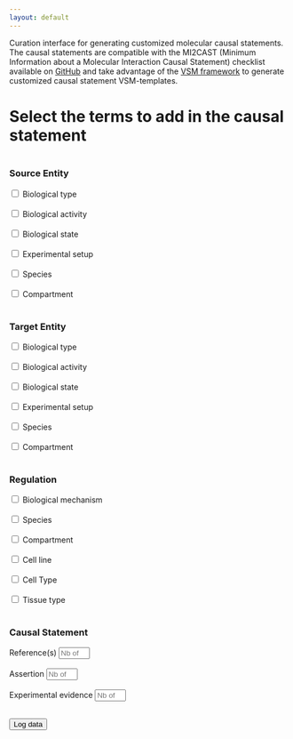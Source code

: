 ```yaml
---
layout: default
---
```


Curation interface for generating customized molecular causal statements. The causal statements are compatible with the MI2CAST (Minimum Information about a Molecular Interaction Causal Statement) checklist available on [GitHub](https://github.com/vtoure/MI2CAST) and take advantage of the [VSM framework](https://github.com/vsmjs/) to generate customized causal statement VSM-templates.

# Select the terms to add in the causal statement

<script src="https://unpkg.com/vsm-dictionary-bioportal@1.1.0/dist/vsm-dictionary-bioportal.min.js"></script>
<script src="https://unpkg.com/vsm-dictionary-cacher@1.2.0/dist/vsm-dictionary-cacher.min.js"></script>
<script src="https://unpkg.com/vsm-box@0.3.1/dist/vsm-box.standalone.min.js"></script>


<script>

  var vsmbox;      // The <vsm-box> HTML-element.
  var panelState;  // An Object that represents the current values in web-page's template configuration panel.

  window.onload = function() {
    vsmbox = document.getElementById('vsm-box');
    ///vsmbox.sizes = { connFootDepth: 28, theConnsLevelHeight: 30 }; 
    
    makeAllRequestsHttps();  // To make VsmDictionaryBioportal's http-requests work on GitHub Pages.
    
    var VsmDictionaryBioPortalCached =
      VsmDictionaryCacher( VsmDictionaryBioPortal, { predictEmpties: false } );

    vsmbox.vsmDictionary = new VsmDictionaryBioPortalCached({
      apiKey: '5904481f-f6cb-4c71-94d8-3b775cf0f19e'
    });
    //vsmbox.vsmDictionary.bioPortalDefaultPageSize = 20;
    
    vsmbox.addEventListener('change',      onVsmBoxChange);  // Captures user-generated changes.
    vsmbox.addEventListener('change-init', onVsmBoxChange);  // Captures the change of placing a new template.

    fillVsmBox();
  }


  function makeAllRequestsHttps() {
    var meta = document.createElement('meta');
    meta.httpEquiv = "Content-Security-Policy";
    meta.content = "upgrade-insecure-requests";
    document.getElementsByTagName('head')[0].appendChild(meta);
  }



  /**
   * Just a temporary hard-coded `panelState` filler. It should be calculated from the checkboxes etc.
   */
  function computePanelState() {
    panelState = {
      sourceType: true,
      sourceActivity: false,
      sourceState: [
        'mod',
        'modrespos'
      ],
      targetType: true,
      reference: 2
    };
  }





  /**
   * A collection of all the VSM-term Objects that we will use.
   */
  
  const Entity = {};

  const Regulation = {
    queryOptions: { filter: { dictID: [ 'http://data.bioontology.org/ontologies/MI' ] }}
  };

  const IsAType = {
    str: 'is a', classID: null, instID: null
  };
  const Type = {
    queryOptions: { filter: { dictID: [ 'http://data.bioontology.org/ontologies/MI' ] }}
  };

  const HasActivity = {
    str: 'has activity', classID: null, instID: null
   };
  const Activity = {
    queryOptions: { filter: { dictID: [ 'http://data.bioontology.org/ontologies/GO' ] }}
  };

  const HasState = {
    str: 'has state', classID: null, instID: null
  };
  const Modification = {
    queryOptions: { filter: { dictID: [ 'http://data.bioontology.org/ontologies/PSIMOD' ] }}
  };

  const OfResidue = {
    str: 'of', classID: null, instID: null
  };
  const Residue = {
    queryOptions: { filter: { dictID: [ 'http://data.bioontology.org/ontologies/AMINO-ACID' ] }},
    editWidth: 50
  };

  const AtPosition = {
    str: 'at', classID: null, instID: null
  };
  const Position = {
    type: 'EL', editWidth: 26
  };

  const HasSetup = {
    str: 'has setup', classID: null, instID: null
  };
  const Experiment = {
    queryOptions: { filter: { dictID: [ 'http://data.bioontology.org/ontologies/ECO' ] }}
  };

  const PartOfSpecies = {
    str: 'is part of', classID: null, instID: null
  };
  const Species = {
    queryOptions: { filter: { dictID: [ 'http://data.bioontology.org/ontologies/NCBITAXON' ] }}
  };

  const PartOfCompartment = {
     str: 'part of', classID: null, instID: null
  };
  const Compartment = {
    queryOptions: { filter: { dictID: [ 'http://data.bioontology.org/ontologies/GO' ] }}
  };

  const HasMechanism = {
    str: 'has mechanism', classID: null, instID: null
  };
  const Mechanism = {
     queryOptions: { filter: { dictID: [ 'http://data.bioontology.org/ontologies/MI' ] }}
  };

  const PartOfTissue = {
    str: 'part of', classID: null, instID: null
  };
  const Tissue = {
    queryOptions: { filter: { dictID: [ 'http://data.bioontology.org/ontologies/UBERON' ] }}
  };

  const PartOfCellType = {
    str: 'part of', classID: null, instID: null
  };
  const CellType = {
    queryOptions: { filter: { dictID: [
      'http://data.bioontology.org/ontologies/CL' ,
      'http://data.bioontology.org/ontologies/PO',
      'http://data.bioontology.org/ontologies/FAO' ] }}
  };

  const PartOfCellLine = {
    str: 'part of', classID: null, instID: null
  };
  const CellLine = {
     queryOptions: { filter: { dictID: [ 'http://data.bioontology.org/ontologies/BTO' ] }}
  };

  const HasReference = {
    str: 'has reference', classID: null, instID: null
  };
  const Reference = {
  };

  const AssessedByAssertion = {
    str: 'is assessed by', classID: null, instID: null
  };
  const Assertion = {
    queryOptions: {filter: { dictID: [ 'http://data.bioontology.org/ontologies/ECO' ] }}
  };

  const ShownInExperimentalEvidence = {
    str: 'is shown in', classID: null, instID: null
  };
  const ExperimentalEvidence = {
    queryOptions: {filter: { dictID: [ 'http://data.bioontology.org/ontologies/ECO' ] }}
  };




  /**
   * Creates a augmented copy of any of the above vsm-term objects:
   * adds a `tag` and a `placeholder` property.
   */
  function X(obj, tag, placeholder) {
    var obj = clone(obj);
    if (tag)  obj.tag = tag;
    if (placeholder)  obj.placeholder = placeholder;
    return obj;
  }



  /**
   * The minimal template from which we will start each time, and add extra fragments to.
   */
  var vsmRoot = {
    terms: [
      X(Entity,     'source'),
      X(Regulation, 'regulation'),
      X(Entity,     'target'),
    ],
    conns: [ { type: 'T', pos: [ 0, 1, 2 ] } ]
  };



  /**
   * The order of these tag-names determine where vsm-fragments will be inserted.
   */
  tagOrder = [
    'source',
    'sourceType',
    'sourceActivity',
    'sourceStateMod',
    'sourceStateModRes',
    'sourceStateModPos',
    'sourceExperiment',
    'sourceSpecies',
    'sourceCompartment',
    'regulation',
    'target',
    'targetType',
    'targetActivity',
    'targetStateMod',
    'targetStateModRes',
    'targetStateModPos',
    'targetExperiment',
    'targetSpecies',
    'targetCompartment',
    'regulationMechanism',
    'regulationSpecies',
    'regulationTissue',
    'regulationCellType',
    'regulationCellLine',
    'regulationCompartment',
    'reference',
    'assertion',
    'experimentalEvidence',
  ];


  const TagIndexDelimiter = '__';  // Will result in tags like reference__1, etc.



  /**
   * `insertionTasks` is an array of insertions tasks that can be executed. Each task
   * defines the condition for, and where at, to insert a certain vsm-fragment.
   * 
   * The insertions will be made consecutively, starting from the minimal `vsmRoot` template.
   *
   * Each insertion will either happen, or not happen, or happen multiple times,
   * depending on the corresponding property in the current `panelState`.
   * 
   * Format of each task:
   *   { panelCondition: '<which property (true|false|Array) to look for in `panelState`>',
   *     findTag: '<which tag to insert at, in the vsm-sentence>',
   *     insertFrag: { <what structure will be inserted, connected the vsm-term with that tag > }
   *   }
   *
   * One of the terms in `insertFrag` must refer to a term that already is present in `vsmSent`,
   * and is represented by just `0` instead of a vsm-term object.
   * [[For now this is just assumed to be the first term in `insertFrag`.]]
   * 
   * Instead of `insertFrag`, the task can an `insertVariants` object,
   * with as keys: the possible String values in the `panelState...` array,
   * and as values: corresponding `insertFrag`-like objects.
   */
  var insertionTasks = [
    
    // --- SOURCE ENTITY extensions ---
    
    { panelCondition: 'sourceType',
      findTag: 'source',
      insertFrag:
        { terms: [ 0, IsAType, X(Type, 'sourceType', 'type') ],
          conns: [ { type: 'T', pos: [ 0, 1, 2 ] } ]
        }
    },

    { panelCondition: 'sourceActivity',
      findTag: 'source',
      insertFrag:
        { terms: [ 0, HasActivity, X(Activity, 'sourceActivity', 'activity') ],
          conns: [ { type: 'T', pos: [ 0, 1, 2 ] } ]
        }
    },

    { panelCondition: 'sourceState',
      findTag: 'source',
      insertVariants: {
        'mod':
          { terms: [ 0, HasState, X(Modification, 'sourceStateMod', 'modification') ],
            conns: [ { type: 'T', pos: [ 0, 1, 2 ] } ]
          },
        'modres':
          { terms: [ 0,
              HasState, X(Modification, 'sourceStateMod', 'modification'),
              OfResidue, X(Residue, 'sourceStateModRes', 'residue')
            ],
            conns: [
              { type: 'T', pos: [ 0, 1, 2 ] },
              { type: 'T', pos: [ 2, 3, 4 ] }
            ]
          },
        'modpos':
          { terms: [ 0,
              HasState, X(Modification, 'sourceStateMod', 'modification'),
              AtPosition, X(Position, 'sourceStateModPos', 'position')
            ],
            conns: [
              { type: 'T', pos: [ 0, 1, 2 ] },
              { type: 'T', pos: [ 2, 3, 4 ] }
            ]
          },
        'modrespos':
          { terms: [ 0,
              HasState, X(Modification, 'sourceStateMod', 'modification'),
              OfResidue, X(Residue, 'sourceStateModRes', 'residue'),
              AtPosition, X(Position, 'sourceStateModPos', 'position')
            ],
            conns: [
              { type: 'T', pos: [ 0, 1, 2 ] },
              { type: 'T', pos: [ 2, 3, 4 ] },
              { type: 'T', pos: [ 2, 5, 6 ] }
            ]
          }       
      }
    },

    { panelCondition: 'sourceExperiment',
      findTag: 'source',
      insertFrag:
        { terms: [ 0, HasSetup, X(Experiment, 'sourceExperiment', 'experiment') ],
          conns: [ { type: 'T', pos: [ 0, 1, 2 ] } ]
        }
    },

    { panelCondition: 'sourceSpecies',
      findTag: 'source',
      insertFrag:
        { terms: [ 0, PartOfSpecies, X(Species, 'sourceSpecies', 'species') ],
          conns: [ { type: 'T', pos: [ 0, 1, 2 ] } ]
        }
    },

    { panelCondition: 'sourceCompartment',
      findTag: 'source',
      insertFrag:
        { terms: [ 0, PartOfCompartment, X(Compartment, 'sourceCompartment', 'compartment') ],
          conns: [ { type: 'T', pos: [ 0, 1, 2 ] } ]
        }
    },



    // --- TARGET ENTITY extensions ---
    
    { panelCondition: 'targetType',
      findTag: 'target',
      insertFrag:
        { terms: [ 0, IsAType, X(Type, 'targetType', 'type') ],
          conns: [ { type: 'T', pos: [ 0, 1, 2 ] } ]
        }
    },

    { panelCondition: 'targetActivity',
      findTag: 'target',
      insertFrag:
        { terms: [ 0, HasActivity, X(Activity, 'targetActivity', 'activity') ],
          conns: [ { type: 'T', pos: [ 0, 1, 2 ] } ]
        }
    },

    { panelCondition: 'targetState',
      findTag: 'target',
      insertVariants: {
        'mod':
          { terms: [ 0, HasState, X(Modification, 'targetStateMod', 'modification') ],
            conns: [ { type: 'T', pos: [ 0, 1, 2 ] } ]
          },
        'modres':
          { terms: [ 0,
              HasState, X(Modification, 'targetStateMod', 'modification'),
              OfResidue, X(Residue, 'targetStateModRes', 'residue')
            ],
            conns: [
              { type: 'T', pos: [ 0, 1, 2 ] },
              { type: 'T', pos: [ 2, 3, 4 ] }
            ]
          },
        'modpos':
          { terms: [ 0,
              HasState, X(Modification, 'targetStateMod', 'modification'),
              AtPosition, X(Position, 'targetStateModPos', 'position')
            ],
            conns: [
              { type: 'T', pos: [ 0, 1, 2 ] },
              { type: 'T', pos: [ 2, 3, 4 ] }
            ]
          },
        'modrespos':
          { terms: [ 0,
              HasState, X(Modification, 'targetStateMod', 'modification'),
              OfResidue, X(Residue, 'targetStateModRes', 'residue'),
              AtPosition, X(Position, 'targetStateModPos', 'position')
            ],
            conns: [
              { type: 'T', pos: [ 0, 1, 2 ] },
              { type: 'T', pos: [ 2, 3, 4 ] },
              { type: 'T', pos: [ 2, 5, 6 ] }
            ]
          }       
      }
    },

    { panelCondition: 'targetExperiment',
      findTag: 'target',
      insertFrag:
        { terms: [ 0, HasSetup, X(Experiment, 'targetExperiment', 'experiment') ],
          conns: [ { type: 'T', pos: [ 0, 1, 2 ] } ]
        }
    },

    { panelCondition: 'targetSpecies',
      findTag: 'target',
      insertFrag:
        { terms: [ 0, PartOfSpecies, X(Species, 'targetSpecies', 'species') ],
          conns: [ { type: 'T', pos: [ 0, 1, 2 ] } ]
        }
    },

    { panelCondition: 'targetCompartment',
      findTag: 'target',
      insertFrag:
        { terms: [ 0, PartOfCompartment, X(Compartment, 'targetCompartment', 'compartment') ],
          conns: [ { type: 'T', pos: [ 0, 1, 2 ] } ]
        }
    },



    // --- REGULATION extensions ---
    
    { panelCondition: 'regulationMechanism',
      findTag: 'regulation',
      insertFrag:
        { terms: [ 0, HasMechanism, X(Mechanism, 'regulationMechanism', 'mechanism') ],
          conns: [ { type: 'T', pos: [ 0, 1, 2 ] } ]
        }
    },
    
    { panelCondition: 'regulationSpecies',
      findTag: 'regulation',
      insertFrag:
        { terms: [ 0, PartOfSpecies, X(Species, 'regulationSpecies', 'species') ],
          conns: [ { type: 'T', pos: [ 0, 1, 2 ] } ]
        }
    },
    
    { panelCondition: 'regulationTissue',
      findTag: 'regulation',
      insertFrag:
        { terms: [ 0, PartOfTissue, X(Tissue, 'regulationTissue', 'tissue') ],
          conns: [ { type: 'T', pos: [ 0, 1, 2 ] } ]
        }
    },
    
    { panelCondition: 'regulationCellType',
      findTag: 'regulation',
      insertFrag:
        { terms: [ 0, PartOfCellType, X(CellType, 'regulationCellType', 'cell type') ],
          conns: [ { type: 'T', pos: [ 0, 1, 2 ] } ]
        }
    },
    
    { panelCondition: 'regulationCellLine',
      findTag: 'regulation',
      insertFrag:
        { terms: [ 0, PartOfCellLine, X(CellLine, 'regulationCellLine', 'cell line') ],
          conns: [ { type: 'T', pos: [ 0, 1, 2 ] } ]
        }
    },
    
    { panelCondition: 'regulationCompartment',
      findTag: 'regulation',
      insertFrag:
        { terms: [ 0, PartOfCompartment, X(Compartment, 'regulationCompartment', 'compartment') ],
          conns: [ { type: 'T', pos: [ 0, 1, 2 ] } ]
        }
    },



    // --- REGULATION extensions part 2 ---
    
    { panelCondition: 'reference',
      findTag: 'regulation',
      insertFrag:
        { terms: [ 0, HasReference, X(Reference, 'reference', 'reference') ],
          conns: [ { type: 'T', pos: [ 0, 1, 2 ] } ]
        }
    },

    { panelCondition: 'assertion',
      findTag: 'regulation',
      insertFrag:
        { terms: [ 0, AssessedByAssertion, X(Assertion, 'assertion', 'assertion') ],
          conns: [ { type: 'T', pos: [ 0, 1, 2 ] } ]
        }
    },

    { panelCondition: 'experimentalEvidence',
      findTag: 'regulation',
      insertFrag:
        { terms: [ 0, ShownInExperimentalEvidence, X(ExperimentalEvidence, 'experimentalEvidence', 'exp. evidence') ],
          conns: [ { type: 'T', pos: [ 0, 1, 2 ] } ]
        }
    },
    
  ];




  function fillVsmBox(){
    computePanelState();
    
    vsmSent = clone(vsmRoot);
    insertionTasks.forEach(doInsertionTask);
    vsmbox.initialValue = vsmSent;
  }



  function doInsertionTask(task) {
    var state = panelState[task.panelCondition];
    
    if (state === true)  insertFrag(task.findTag,  task.insertFrag,  '',  task.panelCondition);

    else if (state && state.length) {  // ==If it is an array.
      for (var i = 0;  i < state.length;  i++) {
        var frag = task.insertVariants[state[i]];
        insertFrag(task.findTag,  frag,  TagIndexDelimiter + i,  i + ': ' + state[i]);
      }
    }

    else if (state && typeof(state) == 'number') {
      for (var i = 0;  i < state;  i++) {
        insertFrag(task.findTag,  task.insertFrag,  TagIndexDelimiter + i,  task.panelCondition + ' ' + i);
      }
    }  
  }



  /**
   * + Arg. `tagExt`:
   *     For arrays in `panelState`, the same tag-name should not be inserted
   *     multiple times. We prevent this by adding `tagExt` (=array index) to
   *     each tag that occurs in `frag`.
   * + Arg. `str`: is just for logging.
   */
  function insertFrag(findTag, frag, tagExt, str) {
    ///log('attaching to ' + findTag + ': ' + str);
    
    // Clone: ensures that changes to what we insert, won't pollute the original `frag`-Object.
    frag = clone(frag);
    
    // Determine where to attach vsm-`frag`'s head-term (=for now just term 0) to.
    var findTagPos = vsmSent.terms.findIndex(term => term.tag == findTag);
    if (findTagPos < 0)  return;  // Can't insert if findTag isn't present in vsmSent.
    
    // Determine where to insert `frag`'s terms-after-its-head.
    var insertTailPos = whereToInsertFragTail(frag);
    
    // If in array-mode (tagExt!=''), add an index to any inserted tags.
    frag.terms.forEach(term => {
      if (term.tag)  term.tag = term.tag + tagExt;
    });

    // Insert `frag`'s terms. Exclude the 1st term (by default, for now).
    var preInsert  = vsmSent.terms.slice(0, insertTailPos);
    var insert     = frag.terms.slice(1, frag.terms.length);
    var postInsert = vsmSent.terms.slice(insertTailPos, vsmSent.terms.length);
    vsmSent.terms = preInsert.concat(insert).concat(postInsert);
    
    // Shift `vsmSent`'s existing connectors accordingly.
    var shift = insert.length;
    vsmSent.conns.forEach(conn => {
      conn.pos = conn.pos.map(pos => pos < insertTailPos ? pos : pos + shift);
    });
    
    // Add `frag`'s connectors, shifted accordingly.
    frag.conns.forEach(conn => {
      conn.pos = conn.pos.map(pos => pos == 0 ? findTagPos : pos + insertTailPos - 1);
      vsmSent.conns.push(conn);
    });
  }



  /**
   * Scans the current `vsmSent`'s term-tags, and determines the position
   * where the terms behind `frag`'s 'head' (term===0) should be inserted,
   * E.g.:
   *   + 'sourceType'-related terms should go right after 'source'.
   *   + 'reference'-related terms should go not only after 'regulation',
   *      but also after 'target', and also after e.g. 'reference__1'.
   */
  function whereToInsertFragTail(frag) {
    // Currently, frag's head is always term nr. 0. So we can just search for
    // the first tag found in frag's terms, to determine where to insert the frag's tail.
    fragTag = '';
    for (var i = 0;  i< frag.terms.length; i++) {
      var tag = frag.terms[i].tag;
      if (tag)  { fragTag = tag;  break; }
    }
    
    // Get a list of all tags that should go before it. (This list includes the tag itself too).
    i = (tagOrder.indexOf(fragTag) + 1) || tagOrder.length;
    var tagsBefore = tagOrder.slice(0, i);
    
    // In the current `vsmSent`, find the position of the last term that has any of those tags.
    // Take into account that some tags can have an appended array-index.
    var insertPos = 0;
    vsmSent.terms.forEach((term, i) => {
      if (!term.tag)  return;
      tag = term.tag.split(TagIndexDelimiter)[0];
      if (tagsBefore.includes(tag))  insertPos = i;
    });

    ///log('tag: ' + fragTag + ', before: ' + tagsBefore + ', insertPos: ' + (insertPos + 1));
    return insertPos + 1;
  }



  function clone(obj) {
    return JSON.parse(JSON.stringify(obj));
  }


  function log(s) {
    console.log(s);
  }




  // --- CODE TO EXTRACT VALUES FILLED OUT IN THE TEMPLATE ---

  /**
   * This function gets called when the content of the vsm-box changes,
   * so also when the user fills in a field.
   * It makes that `vsmSentInBox` always contains the latest data,
   * and it is from this that `extractData()` extracts what it needs.
   */
  function onVsmBoxChange(event) {
    vsmSentInBox = event.detail[0];  // See the <vsm-box> project's "index-prod-standalone.html" example.
  }


  /**
   * This can be called to retrieve what the user has filled out in the
   * template's empty fields.
   * Returns an object with as properties: the tags that are used in the
   * template (as instructed by `panelState`), and as values: 
   * either `null` if the field is not filled in,
   * or an object with the filled in string as `str`, and the filled in
   * classID as `id` (the latter only present if it is not a  literal VSM-term).
   * For Array-based tags (e.g. 'abcd__2'), it returns an array of such values.
   * E.g.:
   *   { tag1: { str: 'AKT1',  id: 'AB:0012' },
   *     tag2: { str: '25' },
   *     tag3: null,
   *     tag4: [
   *       null,
   *       { str: 'phosphorylated',  id: 'ST:0034' }
   *     ],
   *     ...
   *   }
   */
  function extractData() {
    return vsmSentInBox.terms.reduce((o, term) => {
      if (term.tag) {
        var val =
          !term.str ? null :
          term.classID === undefined ? { str: term.str } :
          { str: term.str, id: term.classID };
        
        var a = term.tag.split(TagIndexDelimiter);
        if (a.length == 1) {  // Normal tag.
          o[term.tag] = val;
        }
        else {                // Array-based tag.
          var tag = a[0];
          var nr = ~~a[1];
          o[tag] = o[tag] || [];
          o[tag][nr] = val;
        }
      }
      return o;
    }, {});
  }

</script>

<div class="row">
  <div class="column">
  <h3> Source Entity </h3>
  <input type="checkbox" id="sourceType" /> Biological type <br> <br>
  <input type="checkbox" id="sourceActivity" /> Biological activity <br> <br>
  <input type="checkbox" id="sourceState" /> Biological state <br> <br>
  <input type="checkbox" id="sourceExpSetup" /> Experimental setup <br> <br>
  <input type="checkbox" id="sourceSpecies" /> Species <br> <br>
  <input type="checkbox" id="sourceCompartment" /> Compartment <br> <br>
  </div>
  
  <div class="column">
  <h3> Target Entity </h3>
  <input type="checkbox" id="targetType" /> Biological type <br> <br>
  <input type="checkbox" id="targetActivity" /> Biological activity <br> <br>
  <input type="checkbox" id="targetState" /> Biological state <br> <br>
  <input type="checkbox" id="targetExpSetup" /> Experimental setup <br> <br>
  <input type="checkbox" id="targetSpecies" /> Species <br> <br>
  <input type="checkbox" id="targetCompartment" /> Compartment <br> <br>
  </div>
  
  <div class="column">
  <h3> Regulation</h3>
  <input type="checkbox" id="mechanism" /> Biological mechanism <br> <br>
  <input type="checkbox" id="regSpecies" /> Species <br> <br>
  <input type="checkbox" id="regCompartment" /> Compartment <br> <br>
  <input type="checkbox" id="cellLine" /> Cell line <br> <br>
  <input type="checkbox" id="cellType" /> Cell Type <br> <br>
  <input type="checkbox" id="tissueType" /> Tissue type <br> <br>
  </div>
  
  <div class="column">
  <h3> Causal Statement</h3>
   Reference(s)
   <input type="number" id="reference" min="0" max="10" placeholder="Nb of pmids" /> <br> <br>
   Assertion
   <input type="number" id="assertion"  min="0" max="10" placeholder="Nb of assertions" /> <br> <br>
   Experimental evidence 
   <input type="number" id="expEvidence" min="0" max="10" placeholder="Nb of exp. evidences" />
   
  </div>
</div> 

<vsm-box id="vsm-box"></vsm-box>
<br>
<button onclick="log(extractData());">Log data</button>
